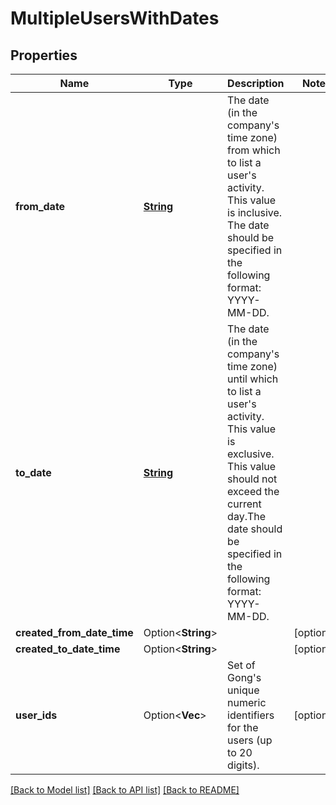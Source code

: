 # MultipleUsersWithDates

## Properties

Name | Type | Description | Notes
------------ | ------------- | ------------- | -------------
**from_date** | [**String**](string.md) | The date (in the company's time zone) from which to list a user's activity. This value is inclusive. The date should be specified in the following format: YYYY-MM-DD. | 
**to_date** | [**String**](string.md) | The date (in the company's time zone) until which to list a user's activity. This value is exclusive. This value should not exceed the current day.The date should be specified in the following format: YYYY-MM-DD. | 
**created_from_date_time** | Option<**String**> |  | [optional]
**created_to_date_time** | Option<**String**> |  | [optional]
**user_ids** | Option<**Vec<String>**> | Set of Gong's unique numeric identifiers for the users (up to 20 digits). | [optional]

[[Back to Model list]](../README.md#documentation-for-models) [[Back to API list]](../README.md#documentation-for-api-endpoints) [[Back to README]](../README.md)


